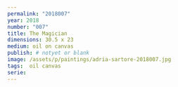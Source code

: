 ```yaml
---
permalink: "2018007"
year: 2018
number: "007"
title: The Magician
dimensions: 30.5 x 23
medium: oil on canvas
publish: # notyet or blank
image: /assets/p/paintings/adria-sartore-2018007.jpg
tags:  oil canvas
serie:
---
```

